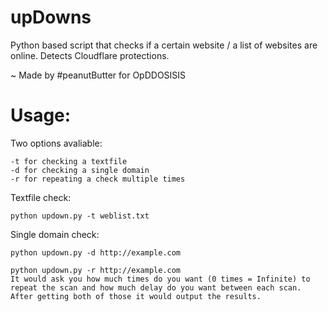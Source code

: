 # upDowns

Python based script that checks if a certain website / a list of websites are online.
Detects Cloudflare protections. 

~ Made by #peanutButter for OpDDOSISIS

# Usage:
Two options avaliable:

    -t for checking a textfile
    -d for checking a single domain
	-r for repeating a check multiple times
Textfile check:

    python updown.py -t weblist.txt
Single domain check:

    python updown.py -d http://example.com
	
	python updown.py -r http://example.com
	It would ask you how much times do you want (0 times = Infinite) to repeat the scan and how much delay do you want between each scan.
	After getting both of those it would output the results.
